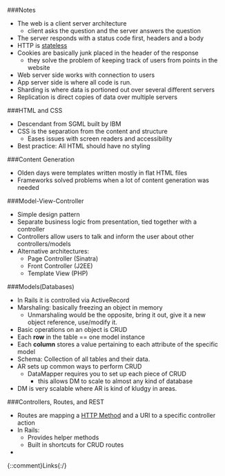 ###Notes

* The web is a client server architecture
  * client asks the question and the server answers the question
* The server responds with a status code first, headers and a body
* HTTP is [stateless][1]
* Cookies are basically junk placed in the header of the response
  * they solve the problem of keeping track of users from points in the website
* Web server side works with connection to users
* App server side is where all code is run.
* Sharding is where data is portioned out over several different servers
* Replication is direct copies of data over multiple servers

###HTML and CSS

* Descendant from SGML built by IBM
* CSS is the separation from the content and structure
  * Eases issues with screen readers and accessibility
* Best practice: All HTML should have no styling

###Content Generation

* Olden days were templates written mostly in flat HTML files
* Frameworks solved problems when a lot of content generation was needed

###Model-View-Controller

* Simple design pattern
* Separate business logic from presentation, tied together with a controller
* Controllers allow users to talk and inform the user about other controllers/models
* Alternative architectures: 
  * Page Controller (Sinatra)
  * Front Controller (J2EE)
  * Template View (PHP) 

###Models(Databases)

* In Rails it is controlled via ActiveRecord
* Marshaling: basically freezing an object in memory
  * Unmarshaling would be the opposite, bring it out, give it a new object reference, use/modify it.
* Basic operations on an object is CRUD
* Each __row__ in the table == one model instance
* Each __column__ stores a value pertaining to each attribute of the specific model
* Schema: Collection of all tables and their data.
* AR sets up common ways to perform CRUD
  * DataMapper requires you to set up each piece of CRUD
    * this allows DM to scale to almost any kind of database
* DM is very scalable where AR is kind of kludgy in areas.

###Controllers, Routes, and REST

* Routes are mapping a [HTTP Method][2] and a URI to a specific controller action
* In Rails:
  * Provides helper methods
  * Built in shortcuts for CRUD routes
* 



{::comment}Links{:/}

[1]: http://www.yafla.com/dennisforbes/-Web-Apps-Suck-Because-HTTP-is-Stateless-/-Web-Apps-Suck-Because-HTTP-is-Stateless-.html
[2]: /RepresentativeStateTransfer